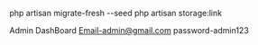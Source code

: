 php artisan migrate-fresh --seed 
php artisan storage:link

Admin DashBoard
Email-admin@gmail.com
password-admin123
